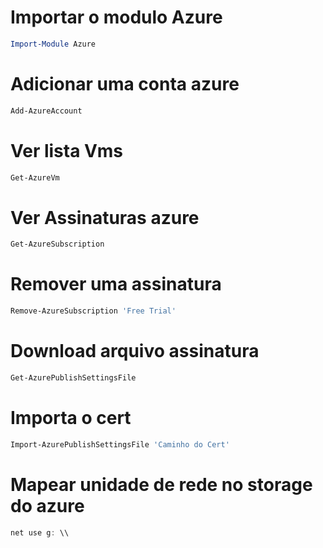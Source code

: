 # Importar o modulo Azure
```powershell
Import-Module Azure
```
# Adicionar uma conta azure
```powershell
Add-AzureAccount
```
# Ver lista Vms
```powershell
Get-AzureVm
```
# Ver Assinaturas azure
```powershell
Get-AzureSubscription
```
# Remover uma assinatura
```powershell
Remove-AzureSubscription 'Free Trial'
```
# Download arquivo assinatura
```powershell
Get-AzurePublishSettingsFile
```
# Importa o cert 
```powershell
Import-AzurePublishSettingsFile 'Caminho do Cert'
```

# Mapear unidade de rede no storage do azure
```powershell
net use g: \\
```
